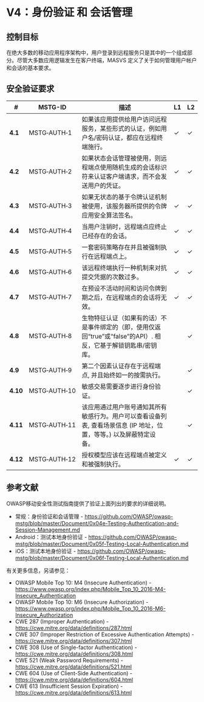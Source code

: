 # V4：身份验证 和 会话管理

## 控制目标

在绝大多数的移动应用程序架构中，用户登录到远程服务只是其中的一个组成部分。尽管大多数应用逻辑发生在客户终端，MASVS 定义了关于如何管理用户帐户和会话的基本要求。

## 安全验证要求

| # | MSTG-ID | 描述 | L1 | L2 |
| --- | --- | --- | --- | --- |
| **4.1** | MSTG‑AUTH‑1 | 如果该应用提供给用户访问远程服务，某些形式的认证，例如用户名/密码认证，都应在远程终端施行。 | ✓| ✓ |
| **4.2** | MSTG‑AUTH‑2 | 如果状态会话管理被使用，则远程端点使用随机生成的会话标识符来认证客户端请求，而不会发送用户的凭证。 | ✓| ✓|
| **4.3** | MSTG‑AUTH‑3 | 如果无状态的基于令牌认证机制被使用，该服务器所提供的令牌应用安全算法签名。 | ✓| ✓ |
| **4.4** | MSTG‑AUTH‑4 | 当用户注销时，远程端点应终止已经存在的会话。 | ✓| ✓ |
| **4.5** | MSTG‑AUTH‑5 | 一套密码策略存在并且被强制执行在远程端点上。  | ✓| ✓ |
| **4.6** | MSTG‑AUTH‑6 | 该远程终端执行一种机制来对抗提交凭据的次数过多。 | ✓| ✓ |
| **4.7** | MSTG‑AUTH‑7 | 在预设不活动时间和访问令牌到期之后，在远程端点的会话将无效。 | ✓| ✓ |
| **4.8** | MSTG‑AUTH‑8 | 生物特征认证（如果有的话）不是事件绑定的（即，使用仅返回“true”或“false”的API）. 相反，它基于解锁钥匙串/密钥库。  | | ✓|
| **4.9** | MSTG‑AUTH‑9 | 第二个因素认证存在于远程端点, 并且始终如一的按需执行。 | | ✓ |
| **4.10** | MSTG‑AUTH‑10 | 敏感交易需要逐步进行身份验证。 | | ✓ |
| **4.11** | MSTG‑AUTH‑11 | 该应用通过用户账号通知其所有敏感行为。用户可以查看设备列表, 查看场景信息 (IP 地址，位置，等等。) 以及屏蔽特定设备。 | | ✓ |
| **4.12** | MSTG‑AUTH‑12 | 授权模型应该在远程端点被定义和被强制执行。 | ✓| ✓ |

<div style="page-break-after: always;">
</div>

## 参考文献

OWASP移动安全性测试指南提供了验证上面列出的要求的详细说明。

- 常规：身份验证和会话管理 - <https://github.com/OWASP/owasp-mstg/blob/master/Document/0x04e-Testing-Authentication-and-Session-Management.md>
- Android：测试本地身份验证 - <https://github.com/OWASP/owasp-mstg/blob/master/Document/0x05f-Testing-Local-Authentication.md>
- iOS：测试本地身份验证 - <https://github.com/OWASP/owasp-mstg/blob/master/Document/0x06f-Testing-Local-Authentication.md>

有关更多信息，另请参见：

- OWASP Mobile Top 10: M4 (Insecure Authentication) - <https://www.owasp.org/index.php/Mobile_Top_10_2016-M4-Insecure_Authentication>
- OWASP Mobile Top 10: M6 (Insecure Authorization) - <https://www.owasp.org/index.php/Mobile_Top_10_2016-M6-Insecure_Authorization>
- CWE 287 (Improper Authentication) - <https://cwe.mitre.org/data/definitions/287.html>
- CWE 307 (Improper Restriction of Excessive Authentication Attempts) - <https://cwe.mitre.org/data/definitions/307.html>
- CWE 308 (Use of Single-factor Authentication) - <https://cwe.mitre.org/data/definitions/308.html>
- CWE 521 (Weak Password Requirements) - <https://cwe.mitre.org/data/definitions/521.html>
- CWE 604 (Use of Client-Side Authentication) - <https://cwe.mitre.org/data/definitions/604.html>
- CWE 613 (Insufficient Session Expiration) - <https://cwe.mitre.org/data/definitions/613.html>
